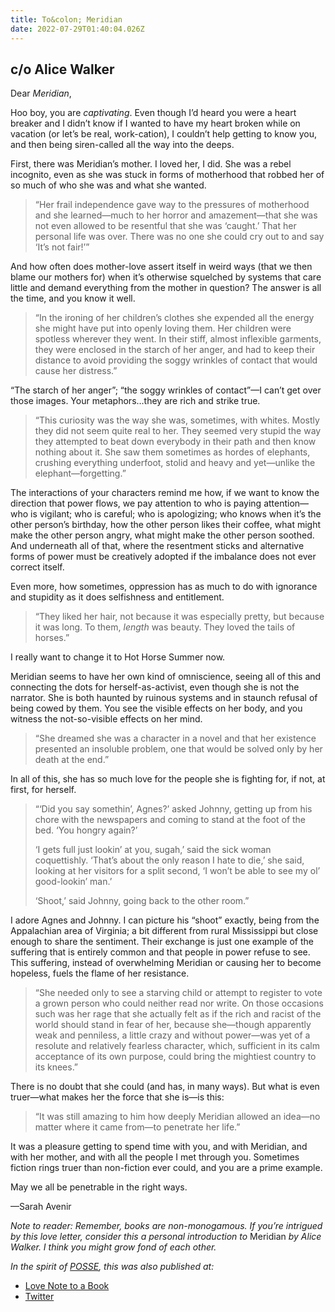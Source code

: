 ```yaml
---
title: To&colon; Meridian
date: 2022-07-29T01:40:04.026Z
---
```


## c/o Alice Walker

<p>Dear <em>Meridian</em>,</p><p>Hoo boy, you are <em>captivating</em>. Even though I’d heard you were a heart breaker and I didn’t know if I wanted to have my heart broken while on vacation (or let’s be real, work-cation), I couldn’t help getting to know you, and then being siren-called all the way into the deeps.</p><p>First, there was Meridian’s mother. I loved her, I did. She was a rebel incognito, even as she was stuck in forms of motherhood that robbed her of so much of who she was and what she wanted.</p><blockquote><p>“Her frail independence gave way to the pressures of motherhood and she learned—much to her horror and amazement—that she was not even allowed to be resentful that she was ‘caught.’ That her personal life was over. There was no one she could cry out to and say ‘It’s not fair!’”</p></blockquote><p>And how often does mother-love assert itself in weird ways (that we then blame our mothers for) when it’s otherwise squelched by systems that care little and demand everything from the mother in question? The answer is all the time, and you know it well.</p><blockquote><p>“In the ironing of her children’s clothes she expended all the energy she might have put into openly loving them. Her children were spotless wherever they went. In their stiff, almost inflexible garments, they were enclosed in the starch of her anger, and had to keep their distance to avoid providing the soggy wrinkles of contact that would cause her distress.”</p></blockquote><p>“The starch of her anger”; “the soggy wrinkles of contact”—I can’t get over those images. Your metaphors…they are rich and strike true.</p><blockquote><p>“This curiosity was the way she was, sometimes, with whites. Mostly they did not seem quite real to her. They seemed very stupid the way they attempted to beat down everybody in their path and then know nothing about it. She saw them sometimes as hordes of elephants, crushing everything underfoot, stolid and heavy and yet—unlike the elephant—forgetting.”</p></blockquote><p>The interactions of your characters remind me how, if we want to know the direction that power flows, we pay attention to who is paying attention—who is vigilant; who is careful; who is apologizing; who knows when it’s the other person’s birthday, how the other person likes their coffee, what might make the other person angry, what might make the other person soothed. And underneath all of that, where the resentment sticks and alternative forms of power must be creatively adopted if the imbalance does not ever correct itself.</p><p>Even more, how sometimes, oppression has as much to do with ignorance and stupidity as it does selfishness and entitlement.</p><blockquote><p>“They liked her hair, not because it was especially pretty, but because it was long. To them, <em>length</em> was beauty. They loved the tails of horses.”</p></blockquote><p>I really want to change it to Hot Horse Summer now.</p><p>Meridian seems to have her own kind of omniscience, seeing all of this and connecting the dots for herself-as-activist, even though she is not the narrator. She is both haunted by ruinous systems and in staunch refusal of being cowed by them. You see the visible effects on her body, and you witness the not-so-visible effects on her mind.</p><blockquote><p>“She dreamed she was a character in a novel and that her existence presented an insoluble problem, one that would be solved only by her death at the end.”</p></blockquote><p>In all of this, she has so much love for the people she is fighting for, if not, at first, for herself. </p><blockquote><p>“‘Did you say somethin’, Agnes?’ asked Johnny, getting up from his chore with the newspapers and coming to stand at the foot of the bed. ‘You hongry again?’</p><p>‘I gets full just lookin’ at you, sugah,’ said the sick woman coquettishly. ‘That’s about the only reason I hate to die,’ she said, looking at her visitors for a split second, ‘I won’t be able to see my ol’ good-lookin’ man.’</p><p>‘Shoot,’ said Johnny, going back to the other room.”</p></blockquote><p>I adore Agnes and Johnny. I can picture his “shoot” exactly, being from the Appalachian area of Virginia; a bit different from rural Mississippi but close enough to share the sentiment. Their exchange is just one example of the suffering that is entirely common and that people in power refuse to see. This suffering, instead of overwhelming Meridian or causing her to become hopeless, fuels the flame of her resistance.</p><blockquote><p>“She needed only to see a starving child or attempt to register to vote a grown person who could neither read nor write. On those occasions such was her rage that she actually felt as if the rich and racist of the world should stand in fear of her, because she—though apparently weak and penniless, a little crazy and without power—was yet of a resolute and relatively fearless character, which, sufficient in its calm acceptance of its own purpose, could bring the mightiest country to its knees.”</p></blockquote><p>There is no doubt that she could (and has, in many ways). But what is even truer—what makes her the force that she is—is this:</p><blockquote><p>“It was still amazing to him how deeply Meridian allowed an idea—no matter where it came from—to penetrate her life.”</p></blockquote><p>It was a pleasure getting to spend time with you, and with Meridian, and with her mother, and with all the people I met through you. Sometimes fiction rings truer than non-fiction ever could, and you are a prime example. </p><p>May we all be penetrable in the right ways.</p><p>—Sarah Avenir</p><p><em>Note to reader: Remember, books are non-monogamous. If you’re intrigued by this love letter, consider this a personal introduction to </em>Meridian<em> by Alice Walker. I think you might grow fond of each other.</em></p>

*In the spirit of [POSSE](https://indieweb.org/POSSE), this was also published at:*

* [Love Note to a Book](https://lovenotetoabook.substack.com/p/to-meridian)
* [Twitter](https://twitter.com/lovenotetoabook/status/1553072848889069568)